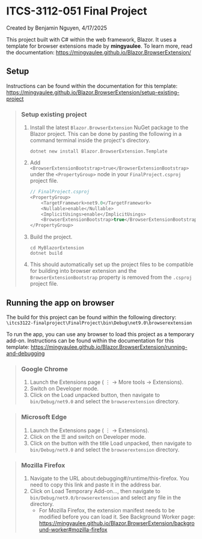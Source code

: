 # ITCS-3112-051 Final Project

Created by Benjamin Nguyen, 4/17/2025

This project built with C# within the web framework, Blazor. It uses a template for browser extensions made by **mingyaulee**. To learn more, read the documentation: https://mingyaulee.github.io/Blazor.BrowserExtension/

## Setup

Instructions can be found within the documentation for this template: https://mingyaulee.github.io/Blazor.BrowserExtension/setup-existing-project

> ### Setup existing project
> 1. Install the latest `Blazor.BrowserExtension` NuGet package to the Blazor project. This can be done by pasting the following in a command terminal inside the project's directory.
>    ```
>    dotnet new install Blazor.BrowserExtension.Template
>    ```
> 2. Add `<BrowserExtensionBootstrap>true</BrowserExtensionBootstrap>` under the `<PropertyGroup>` node in your `FinalProject.csproj` project file.
>    ``` csharp
>    // FinalProject.csproj
>    <PropertyGroup>
>        <TargetFramework>net9.0</TargetFramework>
>        <Nullable>enable</Nullable>
>        <ImplicitUsings>enable</ImplicitUsings>
>        <BrowserExtensionBootstrap>true</BrowserExtensionBootstrap> // code to add
>    </PropertyGroup>
>    ```
> 3. Build the project.
>    ```
>    cd MyBlazorExtension
>    dotnet build
>    ```
> 4. This should automatically set up the project files to be compatible for building into browser extension and the `BrowserExtensionBootstrap` property is removed from the `.csproj` project file.


## Running the app on browser

The build for this project can be found within the following directory:
```\itcs3122-finalproject\FinalProject\bin\Debug\net9.0\browserextension```

To run the app, you can use any browser to load this project as a temporary add-on. Instructions can be found within the documentation for this template: https://mingyaulee.github.io/Blazor.BrowserExtension/running-and-debugging

> ### Google Chrome
> 1. Launch the Extensions page ( ⋮ → More tools → Extensions).
> 2. Switch on Developer mode.
> 3. Click on the Load unpacked button, then navigate to `bin/Debug/net9.0` and select the `browserextension` directory.

> ### Microsoft Edge
> 1. Launch the Extensions page ( ⋮ → Extensions).
> 2. Click on the ☰ and switch on Developer mode.
> 3. Click on the button with the title Load unpacked, then navigate to `bin/Debug/net9.0` and select the `browserextension` directory.

> ### Mozilla Firefox
> 1. Navigate to the URL about:debugging#/runtime/this-firefox. You need to copy this link and paste it in the address bar.
> 2. Click on Load Temporary Add-on..., then navigate to `bin/Debug/net9.0/browserextension` and select any file in the directory. 
>    - For Mozilla Firefox, the extension manifest needs to be modified before you can load it. See Background Worker page: https://mingyaulee.github.io/Blazor.BrowserExtension/background-worker#mozilla-firefox
